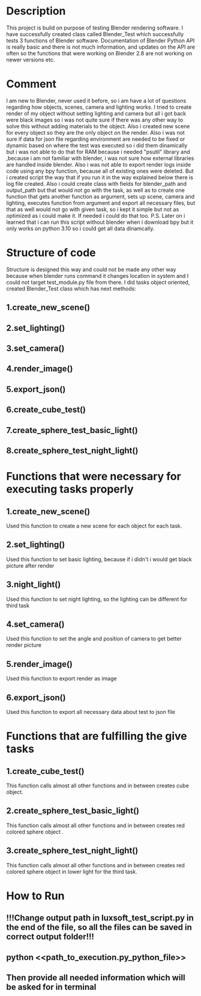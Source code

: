 # Description
This project is build on purpose of testing Blender rendering software.
I have successfully created class called Blender_Test which successfully tests 3 functions of Blender software.
Documentation of Blender Python API is really basic and there is not much information, and updates on the API are often so the functions that were working on Blender 2.8 are not working on newer versions etc.

# Comment
I am new to Blender, never used it before, so i am have a lot of questions regarding how objects, scenes, camera and lighting works. I tried to create render of my object without setting lighting and camera but all i got back were black images so i was not quite sure if there was any other way to solve this without adding materials to the object. Also i created new scene for every object so they are the only object on the render.
Also i was not sure if data for json file regarding environment are needed to be fixed or dynamic based on where the test was executed so i did them dinamically but i was not able to do that for RAM because i needed "psutil" library and ,because i am not familiar with blender, i was not sure how external libraries are handled inside blender.
Also i was not able to export render logs inside code using any bpy function, because all of existing ones were deleted. But i created script the way that if you run it in the way explained below there is log file created.
Also i could create class with fields for blender_path and output_path  but that would not go with the task, as well as to create one function that gets another function as argument, sets up scene, camera and lighting, executes function from argument and export all necessary files, but that as well would not go with given task, so i kept it simple but not as optimized as i could make it. If needed i could do that too.
P.S. Later on i learned that i can run this script without blender when i download bpy but it only works on python 3.10 so i could get all data dinamcally.

# Structure of code
Structure is designed this way and could not be made any other way because when blender runs command it changes location in system and I could not target test_module.py file from there.
I did tasks object oriented, created Blender_Test class which has next methods:
## 1.create_new_scene()
## 2.set_lighting()
## 3.set_camera()
## 4.render_image()
## 5.export_json()
## 6.create_cube_test()
## 7.create_sphere_test_basic_light()
## 8.create_sphere_test_night_light()

# Functions that were necessary for executing tasks properly
## 1.create_new_scene()
Used this function to create a new scene for each object for each task.
## 2.set_lighting()
Used this function to set basic lighting, because if i didn't i would get black picture after render
## 3.night_light()
Used this function to set night lighting, so the lighting can be different for third task
## 4.set_camera()
Used this function to set the angle and position of camera to get better render picture
## 5.render_image()
Used this function to export render as image
## 6.export_json()
Used this function to export all necessary data about test to json file

# Functions that are fulfilling the give tasks
## 1.create_cube_test()
This function calls almost all other functions and in between creates cube object.

## 2.create_sphere_test_basic_light()
This function calls almost all other functions and in between creates red colored sphere object .

## 3.create_sphere_test_night_light()
This function calls almost all other functions and in between creates red colored sphere object in lower light for the third task.

# How to Run
## !!!Change output path in luxsoft_test_script.py in the end of the file, so all the files can be saved in correct output folder!!!
## python <<path_to_execution.py_python_file>>
## Then provide all needed information which will be asked for in terminal
